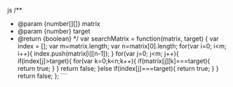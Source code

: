 
js
/**
 * @param {number[][]} matrix
 * @param {number} target
 * @return {boolean}
 */
var searchMatrix = function(matrix, target) {
    var index = [];
    var m=matrix.length;
    var n=matrix[0].length;
    for(var i=0; i<m; i++){
        index.push(matrix[i][n-1]);
    }
    for(var j=0; j<m; j++){
        if(index[j]>target){
            for(var k=0;k<n;k++){
                if(matrix[j][k]===target){
                    return true;
                }
            }
            return false;
        }else if(index[j]===target){
            return true;
        }
    }
    return false;
};
ˊˊˊ

